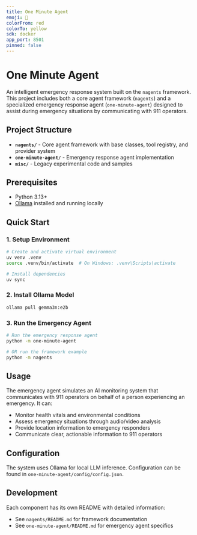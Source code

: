 ```yaml
---
title: One Minute Agent
emoji: 🚨
colorFrom: red
colorTo: yellow
sdk: docker
app_port: 8501
pinned: false
---
```


# One Minute Agent

An intelligent emergency response system built on the `nagents` framework. This project includes both a core agent framework (`nagents`) and a specialized emergency response agent (`one-minute-agent`) designed to assist during emergency situations by communicating with 911 operators.

## Project Structure

- **`nagents/`** - Core agent framework with base classes, tool registry, and provider system
- **`one-minute-agent/`** - Emergency response agent implementation 
- **`misc/`** - Legacy experimental code and samples

## Prerequisites

- Python 3.13+
- [Ollama](https://ollama.ai/) installed and running locally

## Quick Start

### 1. Setup Environment

```bash
# Create and activate virtual environment
uv venv .venv
source .venv/bin/activate  # On Windows: .venv\Scripts\activate

# Install dependencies
uv sync
```

### 2. Install Ollama Model

```bash
ollama pull gemma3n:e2b
```

### 3. Run the Emergency Agent

```bash
# Run the emergency response agent
python -m one-minute-agent

# OR run the framework example
python -m nagents
```

## Usage

The emergency agent simulates an AI monitoring system that communicates with 911 operators on behalf of a person experiencing an emergency. It can:

- Monitor health vitals and environmental conditions
- Assess emergency situations through audio/video analysis
- Provide location information to emergency responders
- Communicate clear, actionable information to 911 operators

## Configuration

The system uses Ollama for local LLM inference. Configuration can be found in `one-minute-agent/config/config.json`.

## Development

Each component has its own README with detailed information:
- See `nagents/README.md` for framework documentation
- See `one-minute-agent/README.md` for emergency agent specifics
